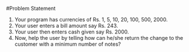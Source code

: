 #Problem Statement

1. Your program has currencies of Rs. 1, 5, 10, 20, 100, 500, 2000.
2. Your user enters a bill amount say Rs. 243.
3. Your user then enters cash given say Rs. 2000.
4. Now, help the user by telling how can he/she return the change to the customer with a minimum number of notes?
